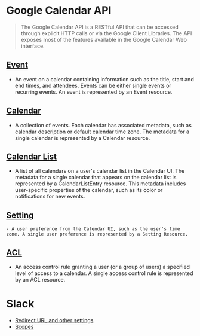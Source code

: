 # Google Calendar API
> The Google Calendar API is a RESTful API that can be accessed through explicit HTTP calls or via the Google Client Libraries. The API exposes most of the features available in the Google Calendar Web interface.


## [Event]("https://developers.google.com/calendar/v3/reference/events")
- An event on a calendar containing information such as the title, start and end times, and attendees. Events can be either single events or recurring events. An event is represented by an Event resource.
## [Calendar]("https://developers.google.com/calendar/v3/reference/calendars")
- A collection of events. Each calendar has associated metadata, such as calendar description or default calendar time zone. The metadata for a single calendar is represented by a Calendar resource.
## [Calendar List]("https://developers.google.com/calendar/v3/reference/calendarList")
- A list of all calendars on a user's calendar list in the Calendar UI. The metadata for a single calendar that appears on the calendar list is represented by a CalendarListEntry resource. This metadata includes user-specific properties of the calendar, such as its color or notifications for new events.
## [Setting]("https://developers.google.com/calendar/v3/reference/settings")
    - A user preference from the Calendar UI, such as the user's time zone. A single user preference is represented by a Setting Resource.
## [ACL]("https://developers.google.com/calendar/v3/reference/acl")
- An access control rule granting a user (or a group of users) a specified level of access to a calendar. A single access control rule is represented by an ACL resource.










# Slack
- [Redirect URL and other settings]("https://api.slack.com/apps/A04VBLHJD43/oauth?")
- [Scopes]("https://api.slack.com/scopes")